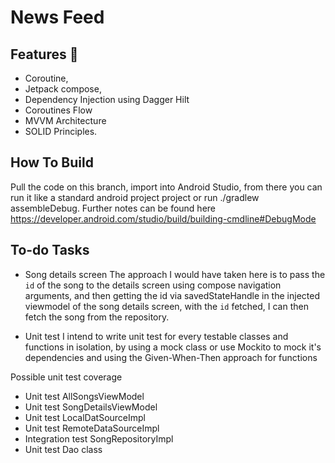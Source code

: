 # News Feed
## Features 🎨

- Coroutine, 
- Jetpack compose, 
- Dependency Injection using Dagger Hilt 
- Coroutines Flow
- MVVM Architecture
- SOLID Principles.

## How To Build
Pull the code on this branch, import into Android Studio, from there you can run it like a standard
android project project or run ./gradlew assembleDebug. Further notes can be found here https://developer.android.com/studio/build/building-cmdline#DebugMode

## To-do Tasks
- Song details screen
The approach I would have taken here is to pass the `id` of the song to the details screen using compose navigation arguments,
and then getting the id via savedStateHandle in the injected viewmodel of the song details screen, with the `id` fetched, 
I can then fetch the song from the repository.

- Unit test
I intend to write unit test for every testable classes and functions in isolation, by using a mock class or use Mockito to mock it's dependencies and using the Given-When-Then approach for functions

Possible unit test coverage
- Unit test AllSongsViewModel 
- Unit test SongDetailsViewModel
- Unit test LocalDatSourceImpl
- Unit test RemoteDataSourceImpl
- Integration test SongRepositoryImpl
- Unit test Dao class
